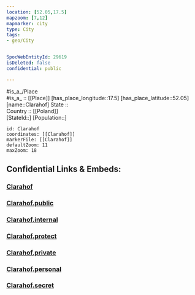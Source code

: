 ```yaml
---
location: [52.05,17.5] 
mapzoom: [7,12] 
mapmarker: city 
type: City
tags:
- geo/City


SpocWebEntityId: 29619
isDeleted: false
confidential: public

---
```

#is_a_/Place  
#is_a_ :: [[Place]] 
[has_place_longitude::17.5] 
[has_place_latitude::52.05] 
[name::Clarahof] 
State ::  
Country :: [[Poland]]  
[StateId::] 
[Population::] 



```leaflet
id: Clarahof
coordinates: [[Clarahof]] 
markerFile: [[Clarahof]] 
defaultZoom: 11 
maxZoom: 18
```


## Confidential Links & Embeds: 

### [Clarahof](/_Standards/Earth/Continent/Europe/Europe~East/Poland/Provinces~Poland/Greater_Poland/City/Clarahof.md) 

### [Clarahof.public](/_public/Earth/Continent/Europe/Europe~East/Poland/Provinces~Poland/Greater_Poland/City/Clarahof.public.md) 

### [Clarahof.internal](/_internal/Earth/Continent/Europe/Europe~East/Poland/Provinces~Poland/Greater_Poland/City/Clarahof.internal.md) 

### [Clarahof.protect](/_protect/Earth/Continent/Europe/Europe~East/Poland/Provinces~Poland/Greater_Poland/City/Clarahof.protect.md) 

### [Clarahof.private](/_private/Earth/Continent/Europe/Europe~East/Poland/Provinces~Poland/Greater_Poland/City/Clarahof.private.md) 

### [Clarahof.personal](/_personal/Earth/Continent/Europe/Europe~East/Poland/Provinces~Poland/Greater_Poland/City/Clarahof.personal.md) 

### [Clarahof.secret](/_secret/Earth/Continent/Europe/Europe~East/Poland/Provinces~Poland/Greater_Poland/City/Clarahof.secret.md)

